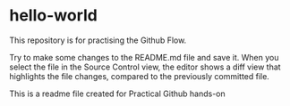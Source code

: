 # hello-world
This repository is for practising the Github Flow.

Try to make some changes to the README.md file and save it. When you select the file in
the Source Control view, the editor shows a diff view that highlights the file changes,
compared to the previously committed file.

This is a readme file created for Practical Github hands-on
